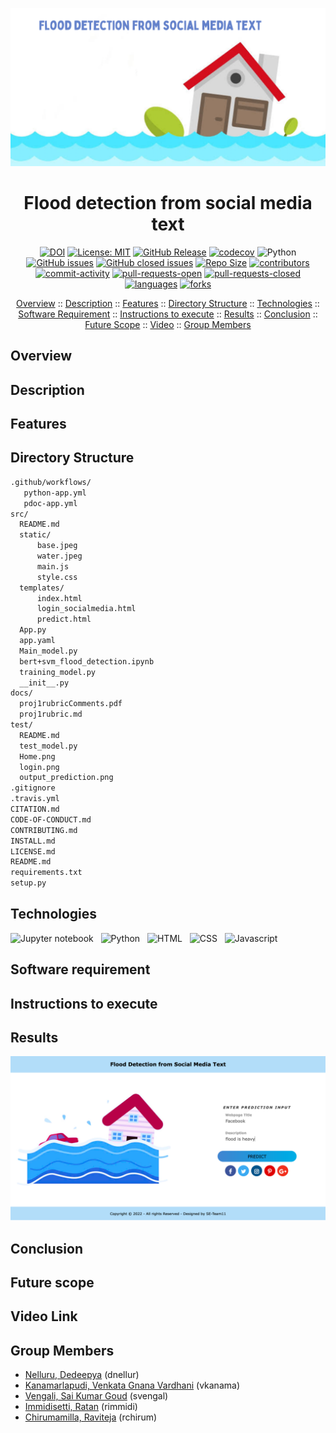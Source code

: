 <p align="center"><img src="/header.png"></p>

<h1 align="center"> Flood detection from social media text </h1>

<div align="center">

[![DOI](https://zenodo.org/badge/546884622.svg)](https://zenodo.org/badge/latestdoi/546884622)
[![License: MIT](https://img.shields.io/badge/License-MIT-yellow.svg)](https://github.com/dnellur4/flood_detection_model/blob/main/LICENSE.md)
[![GitHub Release](https://img.shields.io/github/release/dnellur4/flood_detection_model)](https://github.com/dnellur4/flood_detection_model/releases)
[![codecov](https://codecov.io/gh/dnellur4/flood_detection_model/branch/main/graph/badge.svg?token=lxt6cdJ4iI)](https://codecov.io/gh/dnellur4/flood_detection_model)
![Python](https://img.shields.io/badge/python-v3.8+-yellow.svg)
[![GitHub issues](https://img.shields.io/github/issues/dnellur4/flood_detection_model)](https://github.com/dnellur4/flood_detection_model/issues?q=is%3Aissue+is%3Aopen)
[![GitHub closed issues](https://img.shields.io/github/issues-closed/dnellur4/flood_detection_model)](https://github.com/dnellur4/flood_detection_model/issues?q=is%3Aissue+is%3Aclosed)
[![Repo Size](https://img.shields.io/github/repo-size/dnellur4/flood_detection_model?color=brightgreen)](https://github.com/dnellur4/flood_detection_model.git)
[![contributors](https://img.shields.io/github/contributors/dnellur4/flood_detection_model)](https://github.com/dnellur4/flood_detection_model/graphs/contributors)
[![commit-activity](https://img.shields.io/github/commit-activity/w/dnellur4/flood_detection_model?color=blue)](https://github.com/dnellur4/flood_detection_model/graphs/commit-activity)
[![pull-requests-open](https://img.shields.io/github/issues-pr/dnellur4/flood_detection_model?color=yellow)](https://github.com/dnellur4/flood_detection_model/pulls)
[![pull-requests-closed](https://img.shields.io/github/issues-pr-closed/dnellur4/flood_detection_model?color=green)](https://github.com/dnellur4/flood_detection_modelpulls?q=is%3Apr+is%3Aclosed)
[![languages](https://img.shields.io/github/languages/count/dnellur4/flood_detection_model)](https://github.com/dnellur4/flood_detection_model)
[![forks](https://img.shields.io/github/forks/dnellur4/flood_detection_model?style=social)](https://github.com/dnellur4/flood_detection_model/network/members)

</div>


<p align="center">
  <a href="#overview">Overview</a>
  ::
  <a href="#description">Description</a>
  ::
  <a href="#features">Features</a>
  ::
  <a href="#directory-structure">Directory Structure</a>
  ::
  <a href="#technologies">Technologies</a>
  ::
  <a href="#software-requirement">Software Requirement</a>
  ::
  <a href="#instructions-to-execute">Instructions to execute</a>
  ::
  <a href="#results">Results</a>
  ::
  <a href="#conclusion">Conclusion</a>
  ::
  <a href="#future-scope">Future Scope</a>
  ::
  <a href="#video">Video</a>
  ::
  <a href="#group-members">Group Members</a>
  
</p>

## Overview
## Description
## Features
## Directory Structure 

```txt
.github/workflows/
   python-app.yml
   pdoc-app.yml
src/
  README.md
  static/
      base.jpeg
      water.jpeg
      main.js
      style.css
  templates/
      index.html
      login_socialmedia.html
      predict.html
  App.py
  app.yaml
  Main_model.py
  bert+svm_flood_detection.ipynb
  training_model.py
  __init__.py
docs/
  proj1rubricComments.pdf
  proj1rubric.md
test/
  README.md
  test_model.py
  Home.png
  login.png
  output_prediction.png
.gitignore
.travis.yml
CITATION.md 
CODE-OF-CONDUCT.md
CONTRIBUTING.md
INSTALL.md
LICENSE.md
README.md
requirements.txt
setup.py         
```
## Technologies

![Jupyter notebook](https://img.shields.io/badge/jupyternotebook-%2320232a.svg?style=for-the-badge&logo=jupyternotebook&logoColor=%2361DAFB) &nbsp; ![Python](https://img.shields.io/badge/python-%2320232a.svg?style=for-the-badge&logo=python&logoColor=%2361DAFB) &nbsp; ![HTML](https://img.shields.io/badge/html-%2320232a.svg?style=for-the-badge&logo=html&logoColor=%2361DAFB) &nbsp; ![CSS](https://img.shields.io/badge/css-%2320232a.svg?style=for-the-badge&logo=css&logoColor=%2361DAFB) &nbsp; ![Javascript](https://img.shields.io/badge/javascript-%2320232a.svg?style=for-the-badge&logo=javascript&logoColor=%2361DAFB) 

## Software requirement
## Instructions to execute
## Results
![alt text](https://raw.githubusercontent.com/dnellur4/flood_detection_model/vardhani/test/Results/Home.png)
## Conclusion
## Future scope
## Video Link
## Group Members ##
  - [Nelluru, Dedeepya](mailto:dnellur@ncsu.edu?) (dnellur)
  - [Kanamarlapudi, Venkata Gnana Vardhani](mailto:vkanama@ncsu.edu?) (vkanama)
  - [Vengali, Sai Kumar Goud](mailto:svengal@ncsu.edu?) (svengal)
  - [Immidisetti, Ratan](mailto:rimmidi@ncsu.edu?) (rimmidi)
  - [Chirumamilla, Raviteja](mailto:rchirum@ncsu.edu?) (rchirum)
